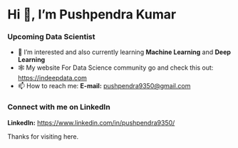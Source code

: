                                               
                                              
                                              
# Hi 👋, I’m Pushpendra Kumar
### Upcoming Data Scientist 
- 👀 I’m interested and also currently learning **Machine Learning** and **Deep Learning**
- 🕸 My website For Data Science community go and check this out: https://indeepdata.com 
- 📫 How to reach me: **E-mail:** pushpendra9350@gmail.com

### Connect with me on LinkedIn
**LinkedIn:** https://www.linkedin.com/in/pushpendra9350/

Thanks for visiting here.
<!---
Pushpendra9350/Pushpendra9350 is a ✨ special ✨ repository because its `README.md` (this file) appears on your GitHub profile.
You can click the Preview link to take a look at your changes.
--->
